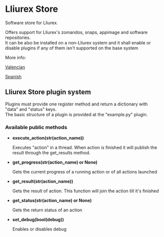 # Lliurex Store
<p>Software store for Lliurex.</p>
<p>
Offers support for Lliurex's zomandos, snaps, appimage and software repositories.<br>
It can be also be installed on a non-Lliurex system and it shall enable or disable plugins if any of them isn't supported on the base system</p>

More info:

[Valencian](http://wiki.lliurex.net/tiki-index.php?page=LliureX+Store_va)

[Spanish](http://wiki.lliurex.net/tiki-index.php?page=LliureX+Store)

## Lliurex Store plugin system
<p>
Plugins must provide one register method and return a dictionary with "data" and "status" keys.<br>
The basic structure of a plugin is provided at the "example.py" plugin.
</p>

### Available public methods
<ul>
<li>
<b>execute_action(str(action_name))</b>
<p>
Executes "action" in a thread. When action is finished it will publish the result through the get_results method.
</p>
</li>
<li>
<b>get_progress(str(action_name) or None)</b>
<p>
Gets the current progress of a running action or of all actions launched
</p>
</li>
<li>
<b>get_result(str(action_name))</b>
<p>
Gets the result of action. This function will join the action till it's finished
</p>
</li>
<li>
<b>get_status(str(action_name) or None)</b>
<p>
Gets the return status of an action
</p>
</li>
<li>
<b>set_debug(bool(debug))</b>
<p>
Enables or disables debug
</p>
</li>
</ul>
